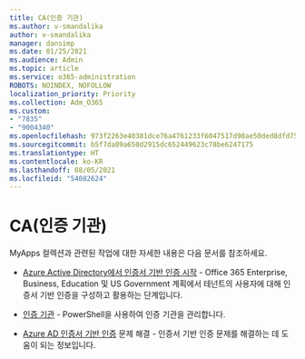 ```yaml
---
title: CA(인증 기관)
ms.author: v-smandalika
author: v-smandalika
manager: dansimp
ms.date: 01/25/2021
ms.audience: Admin
ms.topic: article
ms.service: o365-administration
ROBOTS: NOINDEX, NOFOLLOW
localization_priority: Priority
ms.collection: Adm_O365
ms.custom:
- "7835"
- "9004340"
ms.openlocfilehash: 973f2263e40381dce76a4761233f6047517d98ae50ded8dfd75bffc4bbc68d2b
ms.sourcegitcommit: b5f7da89a650d2915dc652449623c78be6247175
ms.translationtype: HT
ms.contentlocale: ko-KR
ms.lasthandoff: 08/05/2021
ms.locfileid: "54082624"
---
```

# <a name="certificate-authorities"></a>CA(인증 기관)

MyApps 컬렉션과 관련된 작업에 대한 자세한 내용은 다음 문서를 참조하세요.

- [Azure Active Directory에서 인증서 기반 인증 시작](https://docs.microsoft.com/azure/active-directory/authentication/active-directory-certificate-based-authentication-get-started#:~:text=Certificate-based)  - Office 365 Enterprise, Business, Education 및 US Government 계획에서 테넌트의 사용자에 대해 인증서 기반 인증을 구성하고 활용하는 단계입니다.

- [인증 기관](https://docs.microsoft.com/powershell/module/azuread)  - PowerShell을 사용하여 인증 기관을 관리합니다.

- [Azure AD 인증서 기반 인증](https://docs.microsoft.com/troubleshoot/azure/active-directory/certificate-based-authenticate-issue)  문제 해결 - 인증서 기반 인증 문제를 해결하는 데 도움이 되는 정보입니다.



